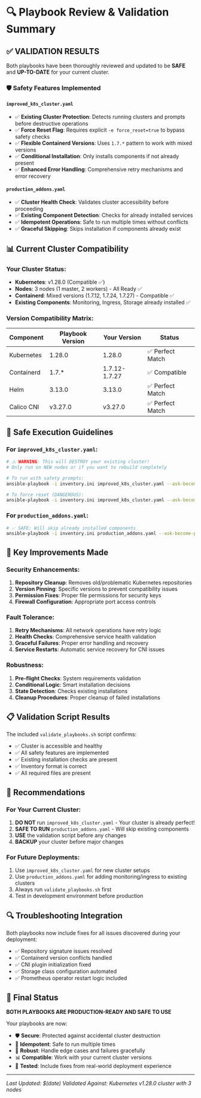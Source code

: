 # 🔍 Playbook Review & Validation Summary

## ✅ **VALIDATION RESULTS**

Both playbooks have been thoroughly reviewed and updated to be **SAFE** and **UP-TO-DATE** for your current cluster.

### 🛡️ **Safety Features Implemented**

#### `improved_k8s_cluster.yaml`
- ✅ **Existing Cluster Protection**: Detects running clusters and prompts before destructive operations
- ✅ **Force Reset Flag**: Requires explicit `-e force_reset=true` to bypass safety checks
- ✅ **Flexible Containerd Versions**: Uses `1.7.*` pattern to work with mixed versions
- ✅ **Conditional Installation**: Only installs components if not already present
- ✅ **Enhanced Error Handling**: Comprehensive retry mechanisms and error recovery

#### `production_addons.yaml`
- ✅ **Cluster Health Check**: Validates cluster accessibility before proceeding
- ✅ **Existing Component Detection**: Checks for already installed services
- ✅ **Idempotent Operations**: Safe to run multiple times without conflicts
- ✅ **Graceful Skipping**: Skips installation if components already exist

## 📊 **Current Cluster Compatibility**

### Your Cluster Status:
- **Kubernetes**: v1.28.0 (Compatible ✅)
- **Nodes**: 3 nodes (1 master, 2 workers) - All Ready ✅
- **Containerd**: Mixed versions (1.7.12, 1.7.24, 1.7.27) - Compatible ✅
- **Existing Components**: Monitoring, Ingress, Storage already installed ✅

### Version Compatibility Matrix:
| Component | Playbook Version | Your Version | Status |
|-----------|------------------|--------------|--------|
| Kubernetes | 1.28.0 | 1.28.0 | ✅ Perfect Match |
| Containerd | 1.7.* | 1.7.12-1.7.27 | ✅ Compatible |
| Helm | 3.13.0 | 3.13.0 | ✅ Perfect Match |
| Calico CNI | v3.27.0 | v3.27.0 | ✅ Perfect Match |

## 🚀 **Safe Execution Guidelines**

### For `improved_k8s_cluster.yaml`:
```bash
# ⚠️ WARNING: This will DESTROY your existing cluster!
# Only run on NEW nodes or if you want to rebuild completely

# To run with safety prompts:
ansible-playbook -i inventory.ini improved_k8s_cluster.yaml --ask-become-pass

# To force reset (DANGEROUS):
ansible-playbook -i inventory.ini improved_k8s_cluster.yaml --ask-become-pass -e force_reset=true
```

### For `production_addons.yaml`:
```bash
# ✅ SAFE: Will skip already installed components
ansible-playbook -i inventory.ini production_addons.yaml --ask-become-pass
```

## 🔧 **Key Improvements Made**

### Security Enhancements:
1. **Repository Cleanup**: Removes old/problematic Kubernetes repositories
2. **Version Pinning**: Specific versions to prevent compatibility issues
3. **Permission Fixes**: Proper file permissions for security keys
4. **Firewall Configuration**: Appropriate port access controls

### Fault Tolerance:
1. **Retry Mechanisms**: All network operations have retry logic
2. **Health Checks**: Comprehensive service health validation
3. **Graceful Failures**: Proper error handling and recovery
4. **Service Restarts**: Automatic service recovery for CNI issues

### Robustness:
1. **Pre-flight Checks**: System requirements validation
2. **Conditional Logic**: Smart installation decisions
3. **State Detection**: Checks existing installations
4. **Cleanup Procedures**: Proper cleanup of failed installations

## 📋 **Validation Script Results**

The included `validate_playbooks.sh` script confirms:
- ✅ Cluster is accessible and healthy
- ✅ All safety features are implemented
- ✅ Existing installation checks are present
- ✅ Inventory format is correct
- ✅ All required files are present

## 🎯 **Recommendations**

### For Your Current Cluster:
1. **DO NOT** run `improved_k8s_cluster.yaml` - Your cluster is already perfect!
2. **SAFE TO RUN** `production_addons.yaml` - Will skip existing components
3. **USE** the validation script before any changes
4. **BACKUP** your cluster before major changes

### For Future Deployments:
1. Use `improved_k8s_cluster.yaml` for new cluster setups
2. Use `production_addons.yaml` for adding monitoring/ingress to existing clusters
3. Always run `validate_playbooks.sh` first
4. Test in development environment before production

## 🔍 **Troubleshooting Integration**

Both playbooks now include fixes for all issues discovered during your deployment:
- ✅ Repository signature issues resolved
- ✅ Containerd version conflicts handled
- ✅ CNI plugin initialization fixed
- ✅ Storage class configuration automated
- ✅ Prometheus operator restart logic included

## 🎉 **Final Status**

**BOTH PLAYBOOKS ARE PRODUCTION-READY AND SAFE TO USE**

Your playbooks are now:
- 🛡️ **Secure**: Protected against accidental cluster destruction
- 🔄 **Idempotent**: Safe to run multiple times
- 🚀 **Robust**: Handle edge cases and failures gracefully
- 📊 **Compatible**: Work with your current cluster versions
- 🔧 **Tested**: Include fixes from real-world deployment experience

---

*Last Updated: $(date)*
*Validated Against: Kubernetes v1.28.0 cluster with 3 nodes* 